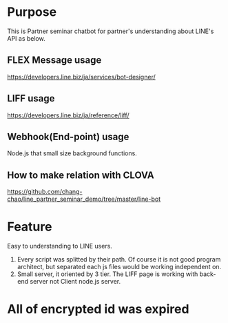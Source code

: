 # Purpose

This is Partner seminar chatbot for partner's understanding about LINE's API as below.

## FLEX Message usage
https://developers.line.biz/ja/services/bot-designer/

## LIFF usage
https://developers.line.biz/ja/reference/liff/

## Webhook(End-point) usage
Node.js that small size background functions.

## How to make relation with CLOVA
https://github.com/chang-chao/line_partner_seminar_demo/tree/master/line-bot


# Feature
Easy to understanding to LINE users.

 1) Every script was splitted by their path. Of course it is not good program architect, but separated each js files would be working independent on.
 2) Small server, it oriented by 3 tier. The LIFF page is working with back-end server not Client node.js server.
 
# All of encrypted id was expired
